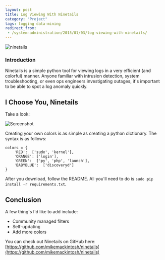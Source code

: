 ```yaml
---
layout: post
title: Log Viewing With Ninetails
category: "Project"
tags: logging data-mining
redirect_from:
 - /system-administration/2015/01/03/log-viewing-with-ninetails/
---
```


![ninetails](https://www.dropbox.com/s/fwi2oplluoxbblu/Screenshot%202014-07-26%2014.24.38.png?dl=1)

### Introduction
Ninetails is a simple python tool for viewing logs in a very efficient (and colorful) manner. Anyone familiar with intrusion detection, system troubleshooting, or even ops engineers investigating outages, it's important to be able to spot a log anomaly quickly. 

## I Choose You, Ninetails
Take a look:

![Screenshot](https://www.dropbox.com/s/0c3ze12ovjpttnp/Screenshot%202014-10-27%2010.11.49.png?dl=1)

Creating your own colors is as simple as creating a python dictionary. The syntax is as follows:

    colors = {
        'RED':  ['sudo', 'kernel'],
        'ORANGE': ['login'],
        'GREEN':  ['py', 'php', 'launch'],
        'BABYBLUE':  ['discoveryd']
    }

After you download, follow the README. All you'll need to do is `sudo pip install -r requirements.txt`.

## Conclusion

A few thing's I'd like to add include:

  - Community managed filters
  - Self-updating
  - Add more colors

You can check out Ninetails on GitHub here: [https://github.com/mikemackintosh/ninetails](https://github.com/mikemackintosh/ninetails)